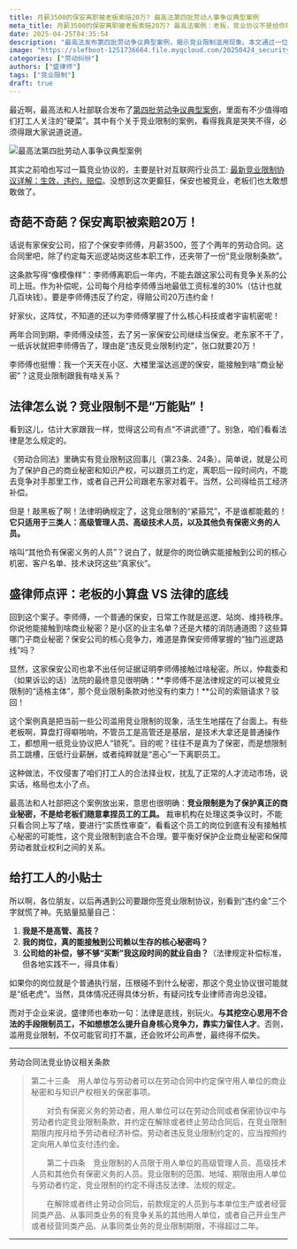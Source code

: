 ```yaml
---
title: 月薪3500的保安离职被老板索赔20万? 最高法第四批劳动人事争议典型案例
meta_title: 月薪3500的保安离职被老板索赔20万? 最高法案例：老板，竞业协议不是给你玩的
date: 2025-04-25T04:35:54
description: "最高法发布第四批劳动争议典型案例，揭示竞业限制滥用现象。本文通过一位月薪3500元保安被索赔20万的真实案例，深入解析《劳动合同法》第23、24条关于竞业限制的适用范围。盛律师详细说明竞业限制仅适用于高管、高技及负有保密义务人员的法律规定，并提供实用建议帮助打工人识别无效竞业条款。文章警示企业不要滥用竞业协议限制普通员工就业自由，呼吁平衡商业秘密保护与劳动者权益。"
image: "https://slefboot-1251736664.file.myqcloud.com/20250424_security_competition_cover.webp"
categories: ["劳动纠纷"]
authors: ["盛律师"]
tags: ["竞业限制"]
draft: true
---
```


最近啊，最高法和人社部联合发布了[第四批劳动争议典型案例](https://www.court.gov.cn/zixun/xiangqing/462311.html)，里面有不少值得咱们打工人关注的“硬菜”。其中有个关于竞业限制的案例，看得我真是哭笑不得，必须得跟大家说道说道。

![最高法第四批劳动人事争议典型案例](https://slefboot-1251736664.file.myqcloud.com/20250424_security_competition_anli.webp)

其实之前咱也写过一篇竞业协议的，主要是针对互联网行业员工: [最新竞业限制协议详解：生效，违约，赔偿](https://www.shenglvshi.cn/compete_agreements)。没想到这次更癫狂，保安也被竞业，老板们也太敢想敢做了。

## 奇葩不奇葩？保安离职被索赔20万！

话说有家保安公司，招了个保安李师傅，月薪3500，签了个两年的劳动合同。这合同里吧，除了约定每天巡逻站岗这些本职工作，还夹带了一份“竞业限制条款”。

这条款写得“像模像样”：李师傅离职后一年内，不能去跟这家公司有竞争关系的公司上班。作为补偿呢，公司每个月给李师傅当地最低工资标准的30%（估计也就几百块钱）。要是李师傅违反了约定，得赔公司20万违约金！

好家伙，这阵仗，不知道的还以为李师傅掌握了什么核心科技或者宇宙机密呢！

两年合同到期，李师傅没续签，去了另一家保安公司继续当保安。老东家不干了，一纸诉状就把李师傅告了，理由是“违反竞业限制约定”，张口就要20万！

李师傅也挺懵：我一个天天在小区、大楼里溜达巡逻的保安，能接触到啥“商业秘密”？这竞业限制跟我有啥关系？

## 法律怎么说？竞业限制不是“万能贴”！

看到这儿，估计大家跟我一样，觉得这公司有点“不讲武德”了。别急，咱们看看法律是怎么规定的。

《劳动合同法》里确实有竞业限制这回事儿（第23条、24条）。简单说，就是公司为了保护自己的商业秘密和知识产权，可以跟员工约定，离职后一段时间内，不能去竞争对手那里工作，或者自己开公司跟老东家对着干。当然，公司得给员工经济补偿。

但是！敲黑板了啊！法律明确规定了，这竞业限制的“紧箍咒”，不是谁都能戴的！**它只适用于三类人：高级管理人员、高级技术人员，以及其他负有保密义务的人员。**

啥叫“其他负有保密义务的人员”？说白了，就是你的岗位确实能接触到公司的核心机密、客户名单、技术诀窍这些“真家伙”。

## 盛律师点评：老板的小算盘 VS 法律的底线

回到这个案子。李师傅，一个普通的保安，日常工作就是巡逻、站岗、维持秩序。你说他能接触到啥商业秘密？是小区的业主名单？还是大楼的消防通道图？这些算哪门子商业秘密？保安公司的核心竞争力，难道是靠保安师傅掌握的“独门巡逻路线”吗？

显然，这家保安公司也拿不出任何证据证明李师傅接触过啥秘密。所以，仲裁委和（如果诉讼的话）法院的最终意见很明确：**李师傅不是法律规定的可以被竞业限制的“适格主体”，那个竞业限制条款对他没有约束力！**公司的索赔请求？驳回！

这个案例真是把当前一些公司滥用竞业限制的现象，活生生地摆在了台面上。有些老板啊，算盘打得噼啪响，不管员工是高管还是基层，是技术大拿还是普通操作工，都想用一纸竞业协议把人“锁死”。目的呢？往往不是真为了保密，而是想限制员工跳槽，压低行业薪酬，或者纯粹就是“恶心”一下离职员工。

这种做法，不仅侵害了咱们打工人的合法择业权，扰乱了正常的人才流动市场，说实话，格局也太小了点。

最高法和人社部把这个案例放出来，意思也很明确：**竞业限制是为了保护真正的商业秘密，不是给老板们随意拿捏员工的工具。** 裁审机构在处理这类争议时，不能只看合同上写了啥，要进行“实质性审查”，看看这个员工的岗位到底有没有接触核心秘密的可能性，这个竞业限制到底合不合理。要平衡好保护企业商业秘密和保障劳动者就业权利之间的关系。

## 给打工人的小贴士

所以啊，各位朋友，以后再遇到公司要跟你签竞业限制协议，别看到“违约金”三个字就慌了神。先掂量掂量自己：

1.  **我是不是高管、高技？**
2.  **我的岗位，真的能接触到公司赖以生存的核心秘密吗？**
3.  **公司给的补偿，够不够“买断”我这段时间的就业自由？**（法律规定补偿标准，但各地实践不一，得具体看）

如果你的岗位就是个普通执行层，压根碰不到什么秘密，那这个竞业协议很可能就是“纸老虎”。当然，具体情况还得具体分析，有疑问找专业律师咨询总没错。

而对于企业来说，盛律师也奉劝一句：法律是底线，别玩火。**与其挖空心思用不合法的手段限制员工，不如想想怎么提升自身核心竞争力，靠实力留住人才**。否则，滥用竞业限制，不仅可能官司打不赢，还会败坏公司声誉，最终得不偿失。

---

劳动合同法竞业协议相关条款

> 第二十三条　用人单位与劳动者可以在劳动合同中约定保守用人单位的商业秘密和与知识产权相关的保密事项。
>
>　　对负有保密义务的劳动者，用人单位可以在劳动合同或者保密协议中与劳动者约定竞业限制条款，并约定在解除或者终止劳动合同后，在竞业限制期限内按月给予劳动者经济补偿。劳动者违反竞业限制约定的，应当按照约定向用人单位支付违约金。
>
>　　第二十四条　竞业限制的人员限于用人单位的高级管理人员、高级技术人员和其他负有保密义务的人员。竞业限制的范围、地域、期限由用人单位与劳动者约定，竞业限制的约定不得违反法律、法规的规定。
>
>　　在解除或者终止劳动合同后，前款规定的人员到与本单位生产或者经营同类产品、从事同类业务的有竞争关系的其他用人单位，或者自己开业生产或者经营同类产品、从事同类业务的竞业限制期限，不得超过二年。

---
